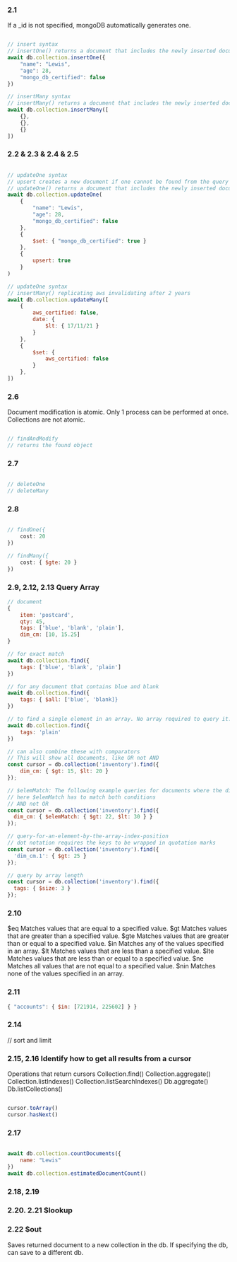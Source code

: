 ### 2.1
If a _id is not specified, mongoDB automatically generates one.

```javascript

// insert syntax
// insertOne() returns a document that includes the newly inserted document's _id field value.
await db.collection.insertOne({
    "name": "Lewis",
    "age": 28,
    "mongo_db_certified": false
})

// insertMany syntax
// insertMany() returns a document that includes the newly inserted documents' _id field values.
await db.collection.insertMany([
    {},
    {},
    {}
])

```

### 2.2 & 2.3 & 2.4 & 2.5

```javascript

// updateOne syntax
// upsert creates a new document if one cannot be found from the query provided
// updateOne() returns a document that includes the newly inserted document's _id field value.
await db.collection.updateOne(
    {
        "name": "Lewis",
        "age": 28,
        "mongo_db_certified": false
    },
    {
        $set: { "mongo_db_certified": true }
    },
    {
        upsert: true
    }
)

// updateOne syntax
// insertMany() replicating aws invalidating after 2 years
await db.collection.updateMany([
    {
        aws_certified: false,
        date: {
            $lt: { 17/11/21 }
        }
    },
    {
        $set: {
            aws_certified: false
        }
    },
])

```

### 2.6
Document modification is atomic. Only 1 process can be performed at once.
Collections are not atomic.

```javascript

// findAndModify
// returns the found object

```

### 2.7

```javascript

// deleteOne
// deleteMany
```

### 2.8

```javascript

// findOne({
    cost: 20
})

// findMany({
    cost: { $gte: 20 }
})
```

### 2.9, 2.12, 2.13 Query Array
```javascript
// document
{
    item: 'postcard',
    qty: 45,
    tags: ['blue', 'blank', 'plain'],
    dim_cm: [10, 15.25]
}

// for exact match
await db.collection.find({
    tags: ['blue', 'blank', 'plain']
})

// for any document that contains blue and blank
await db.collection.find({
    tags: { $all: ['blue', 'blank]}
})

// to find a single element in an array. No array required to query it.
await db.collection.find({
    tags: 'plain'
})

// can also combine these with comparators
// This will show all documents, like OR not AND
const cursor = db.collection('inventory').find({
    dim_cm: { $gt: 15, $lt: 20 }
});

// $elemMatch: The following example queries for documents where the dim_cm array contains at least one element that is both greater than ($gt) 22 and less than ($lt) 30
// here $elemMatch has to match both conditions
// AND not OR
const cursor = db.collection('inventory').find({
  dim_cm: { $elemMatch: { $gt: 22, $lt: 30 } }
});

// query-for-an-element-by-the-array-index-position
// dot notation requires the keys to be wrapped in quotation marks
const cursor = db.collection('inventory').find({
  'dim_cm.1': { $gt: 25 }
});

// query by array length
const cursor = db.collection('inventory').find({
  tags: { $size: 3 }
});


```

### 2.10
$eq
Matches values that are equal to a specified value.
$gt
Matches values that are greater than a specified value.
$gte
Matches values that are greater than or equal to a specified value.
$in
Matches any of the values specified in an array.
$lt
Matches values that are less than a specified value.
$lte
Matches values that are less than or equal to a specified value.
$ne
Matches all values that are not equal to a specified value.
$nin
Matches none of the values specified in an array.

### 2.11

```javascript
{ "accounts": { $in: [721914, 225602] } }
```

### 2.14
// sort and limit

### 2.15, 2.16 Identify how to get all results from a cursor

Operations that return cursors
Collection.find()
Collection.aggregate()
Collection.listIndexes()
Collection.listSearchIndexes()
Db.aggregate()
Db.listCollections()

```javascript

cursor.toArray()
cursor.hasNext()

```

### 2.17

```javascript

await db.collection.countDocuments({
    name: "Lewis"
})
await db.collection.estimatedDocumentCount()

```

### 2.18, 2.19

### 2.20. 2.21 $lookup

### 2.22 $out
Saves returned document to a new collection in the db.
If specifying the db, can save to a different db.